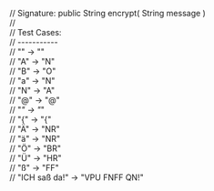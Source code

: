 // Signature: public String encrypt( String message )  
//  
// Test Cases:  
// -----------  
// "" -> ""  
// "A" -> "N"  
// "B" -> "O"  
// "a" -> "N"  
// "N" -> "A"  
// "@" -> "@"  
// "_" -> "_"  
// "{" -> "{"  
// "Ä" -> "NR"  
// "ä" -> "NR"  
// "Ö" -> "BR"  
// "Ü" -> "HR"  
// "ß" -> "FF"  
// "ICH saß da!" -> "VPU FNFF QN!"
